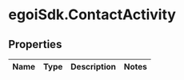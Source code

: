 # egoiSdk.ContactActivity

## Properties
Name | Type | Description | Notes
------------ | ------------- | ------------- | -------------


